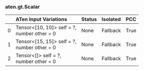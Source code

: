 ### aten.gt.Scalar
|    | ATen Input Variations                          | Status   | Isolated   | PCC   |
|---:|:-----------------------------------------------|:---------|:-----------|:------|
|  0 | Tensor<[10, 10]> self = ?,<br>number other = 0 | None     | Fallback   | True  |
|  1 | Tensor<[15, 15]> self = ?,<br>number other = 0 | None     | Fallback   | True  |
|  2 | Tensor<[]> self = ?,<br>number other = 0       | None     | Fallback   | True  |

